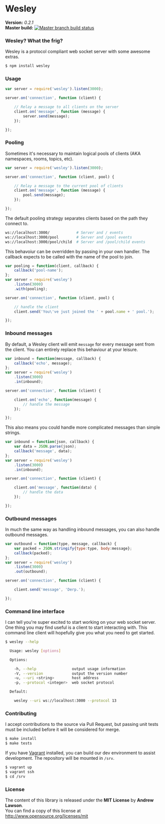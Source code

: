 # Wesley #


**Version:** *0.2.1*<br/>
**Master build:** [![Master branch build status][travis-master]][travis]


### Wesley? What the frig? ###
Wesley is a protocol compliant web socket server with some awesome extras.
```bash
$ npm install wesley
```


### Usage ###
```js
var server = require('wesley').listen(3000);

server.on('connection', function (client) {

    // Relay a message to all clients on the server
    client.on('message', function (message) {
        server.send(message);
    });

});
```


### Pooling ###
Sometimes it's necessary to maintain logical pools of clients (AKA namespaces, rooms, topics, etc).
```js
var server = require('wesley').listen(3000);

server.on('connection', function (client, pool) {

    // Relay a message to the current pool of clients
    client.on('message', function (message) {
        pool.send(message);
    });

});
```

The default pooling strategy separates clients based on the path they connect to.
```bash
ws://localhost:3000/            # Server and / events
ws://localhost:3000/pool        # Server and /pool events
ws://localhost:3000/pool/child  # Server and /pool/child events
```

This behavoiur can be overridden by passing in your own handler.
The callback expects to be called with the name of the pool to join.
```js
var pooling = function(client, callback) {
    callback('pool-name');
};
var server = require('wesley')
    .listen(3000)
    .with(pooling);

server.on('connection', function (client, pool) {

    // handle the client
    client.send('You\'ve just joined the ' + pool.name + ' pool.');

});
```


### Inbound messages ###
By default, a Wesley client will emit `message` for every message sent from the client.
You can entirely replace this behaviour at your leisure.
```js
var inbound = function(message, callback) {
    callback('echo', message);
};
var server = require('wesley')
    .listen(3000)
    .in(inbound);

server.on('connection', function (client) {

    client.on('echo', function(message) {
        // handle the message
    });

});
```

This also means you could handle more complicated messages than simple strings.
```js
var inbound = function(json, callback) {
    var data = JSON.parse(json);
    callback('message', data);
};
var server = require('wesley')
    .listen(3000)
    .in(inbound);

server.on('connection', function (client) {

    client.on('message', function(data) {
        // handle the data
    });

});
```


### Outbound messages ###
In much the same way as handling inbound messages, you can also handle outbound messages.
```js
var outbound = function(type, message, callback) {
    var packed = JSON.stringify{type:type, body:message};
    callback(packed);
};
var server = require('wesley')
    .listen(3000)
    .out(outbound);

server.on('connection', function (client) {

    client.send('message', 'Derp.');

});
```


### Command line interface ###
I can tell you're super excited to start working on your web socket server.
One thing you may find useful is a client to start interacting with.
This command line client will hopefully give you what you need to get started.
```bash
$ wesley --help

  Usage: wesley [options]

  Options:

    -h, --help                output usage information
    -V, --version             output the version number
    -u, --uri <string>        host address
    -p, --protocol <integer>  web socket protocol

  Default:

    wesley --uri ws://localhost:3000 --protocol 13
```


### Contributing ###
I accept contributions to the source via Pull Request,
but passing unit tests must be included before it will be considered for merge.
```bash
$ make install
$ make tests
```

If you have [Vagrant][vagrant] installed, you can build our dev environment to assist development.
The repository will be mounted in `/srv`.
```bash
$ vagrant up
$ vagrant ssh
$ cd /srv
```


### License ###
The content of this library is released under the **MIT License** by **Andrew Lawson**.<br/>
You can find a copy of this license at http://www.opensource.org/licenses/mit


<!-- Links -->
[travis]: https://travis-ci.org/adlawson/wesley
[travis-master]: https://travis-ci.org/adlawson/wesley.png?branch=master
[vagrant]: http://vagrantup.com
